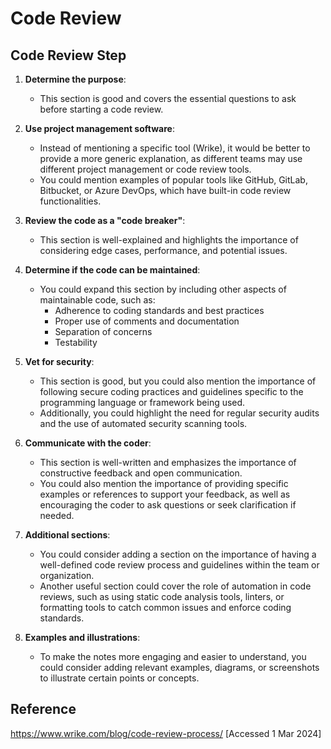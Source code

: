 # Code Review

## Code Review Step

1. **Determine the purpose**:
   - This section is good and covers the essential questions to ask before starting a code review.

2. **Use project management software**:
   - Instead of mentioning a specific tool (Wrike), it would be better to provide a more generic explanation, as different teams may use different project management or code review tools.
   - You could mention examples of popular tools like GitHub, GitLab, Bitbucket, or Azure DevOps, which have built-in code review functionalities.

3. **Review the code as a "code breaker"**:
   - This section is well-explained and highlights the importance of considering edge cases, performance, and potential issues.

4. **Determine if the code can be maintained**:
   - You could expand this section by including other aspects of maintainable code, such as:
     - Adherence to coding standards and best practices
     - Proper use of comments and documentation
     - Separation of concerns
     - Testability

5. **Vet for security**:
   - This section is good, but you could also mention the importance of following secure coding practices and guidelines specific to the programming language or framework being used.
   - Additionally, you could highlight the need for regular security audits and the use of automated security scanning tools.

6. **Communicate with the coder**:
   - This section is well-written and emphasizes the importance of constructive feedback and open communication.
   - You could also mention the importance of providing specific examples or references to support your feedback, as well as encouraging the coder to ask questions or seek clarification if needed.

7. **Additional sections**:
   - You could consider adding a section on the importance of having a well-defined code review process and guidelines within the team or organization.
   - Another useful section could cover the role of automation in code reviews, such as using static code analysis tools, linters, or formatting tools to catch common issues and enforce coding standards.

8. **Examples and illustrations**:
   - To make the notes more engaging and easier to understand, you could consider adding relevant examples, diagrams, or screenshots to illustrate certain points or concepts.


## Reference

https://www.wrike.com/blog/code-review-process/ [Accessed 1 Mar 2024]